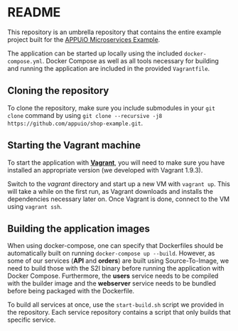 README
======

This repository is an umbrella repository that contains the entire example project built for the [APPUiO Microservices Example](http://docs.appuio.ch/en/latest/#microservices-example).

The application can be started up locally using the included `docker-compose.yml`. Docker Compose as well as all tools necessary for building and running the application are included in the provided `Vagrantfile`.


Cloning the repository
---------------------

To clone the repository, make sure you include submodules in your `git clone` command by using `git clone --recursive -j8 https://github.com/appuio/shop-example.git`.


Starting the Vagrant machine
---------------------------

To start the application with [**Vagrant**](https://www.vagrantup.com/downloads.html), you will need to make sure you have installed an appropriate version (we developed with Vagrant 1.9.3).

Switch to the *vagrant* directory and start up a new VM with `vagrant up`. This will take a while on the first run, as Vagrant downloads and installs the dependencies necessary later on. Once Vagrant is done, connect to the VM using `vagrant ssh`.


Building the application images
------------------------------

When using docker-compose, one can specify that Dockerfiles should be automatically built on running `docker-compose up --build`. However, as some of our services (**API** and **orders**) are built using Source-To-Image, we need to build those with the S2I binary before running the application with Docker Compose. Furthermore, the **users** service needs to be compiled with the builder image and the **webserver** service needs to be bundled before being packaged with the Dockerfile.

To build all services at once, use the `start-build.sh` script we provided in the repository. Each service repository contains a script that only builds that specific service.

